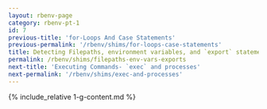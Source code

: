 ```yaml
---
layout: rbenv-page
category: rbenv-pt-1
id: 7
previous-title: 'for-Loops And Case Statements'
previous-permalink: '/rbenv/shims/for-loops-case-statements'
title: Detecting Filepaths, environment variables, and `export` statements
permalink: /rbenv/shims/filepaths-env-vars-exports
next-title: 'Executing Commands- `exec` and processes'
next-permalink: '/rbenv/shims/exec-and-processes'
---
```


{% include_relative 1-g-content.md %}
